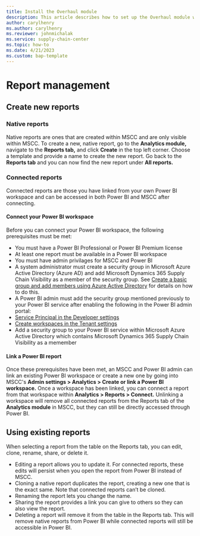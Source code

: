 ```yaml
---
title: Install the Overhaul module
description: This article describes how to set up the Overhaul module within Microsoft Supply Chain Center.
author: carylhenry
ms.author: carylhenry
ms.reviewer: johnmichalak
ms.service: supply-chain-center
ms.topic: how-to
ms.date: 4/21/2023
ms.custom: bap-template
---
```


# Report management

## Create new reports
### Native reports
Native reports are ones that are created within MSCC and are only visible within MSCC. To create a new, native report, go to the **Analytics module,** navigate to the **Reports tab,** and click **Create** in the top left corner. Choose a template and provide a name to create the new report. Go back to the **Reports tab** and you can now find the new report under **All reports.** 


### Connected reports
Connected reports are those you have linked from your own Power BI workspace and can be accessed in both Power BI and MSCC after connecting. 

#### Connect your Power BI workspace
Before you can connect your Power BI workspace, the following prerequisites must be met:
- You must have a Power BI Professional or Power BI Premium license
- At least one report must be available in a Power BI workspace
- You must have admin privilages for MSCC and Power BI
- A system administrator must create a security group in Microsoft Azure Active Directory (Azure AD) and add Microsoft Dynamics 365 Supply Chain Visibility as a member of the security group. See [Create a basic group and add members using Azure Active Directory](https://learn.microsoft.com/azure/active-directory/fundamentals/how-to-manage-groups) for details on how to do this.  
- A Power BI admin must add the security group mentioned previously to your Power BI service after enabling the following in the Power BI admin portal:
- [Service Principal in the Developer settings](https://learn.microsoft.com/power-bi/enterprise/service-premium-service-principal#enable-service-principals)
- [Create workspaces in the Tenant settings](https://learn.microsoft.com/power-bi/admin/service-admin-portal-workspace#create-the-new-workspaces)
- Add a security group to your Power BI service within Microsoft Azure Active Directory which contains Microsoft Dynamics 365 Supply Chain Visibility as a memember

#### Link a Power BI report
Once these prerequisites have been met, an MSCC and Power BI admin can link an existing Power BI workspace or create a new one by going into MSCC's **Admin settings > Analytics > Create or link a Power BI workspace.** Once a workspace has been linked, you can connect a report from that workspace within **Analytics > Reports > Connect.** Unlinking a workspace will remove all connected reports from the Reports tab of the **Analytics module** in MSCC, but they can still be directly accessed through Power BI.  


## Using existing reports
When selecting a report from the table on the Reports tab, you can edit, clone, rename, share, or delete it.  
- Editing a report allows you to update it. For connected reports, these edits will persist when you open the report from Power BI instead of MSCC. 
- Cloning a native report duplicates the report, creating a new one that is the exact same. Note that connected reports can’t be cloned. 
- Renaming the report lets you change the name.
- Sharing the report provides a link you can give to others so they can also view the report.
- Deleting a report will remove it from the table in the Reports tab. This will remove native reports from Power BI while connected reports will still be accessible in Power BI. 
